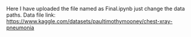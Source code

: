 Here I have uploaded the file named as Final.ipynb 
just change the data paths.
Data file link: https://www.kaggle.com/datasets/paultimothymooney/chest-xray-pneumonia 
